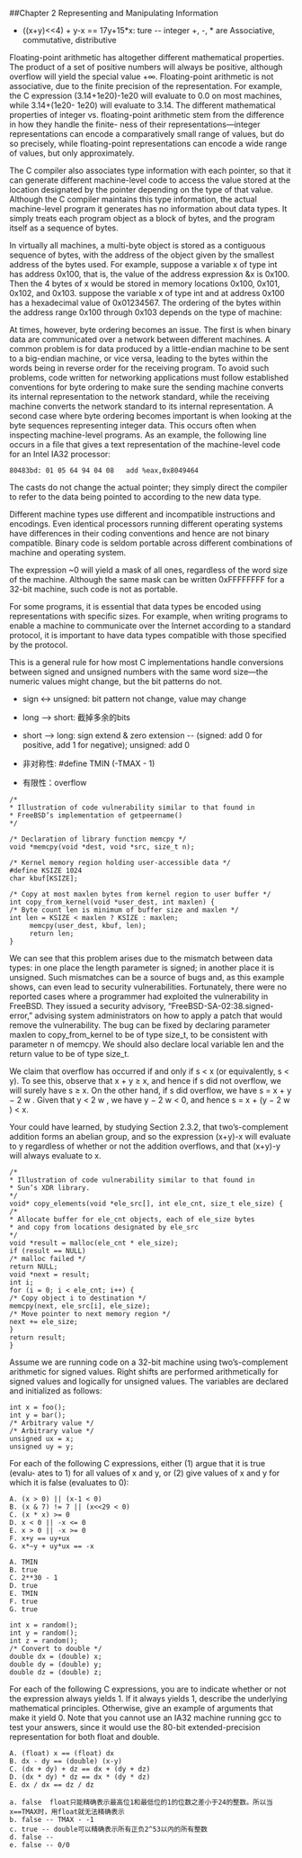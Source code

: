 ##Chapter 2 Representing and Manipulating Information

 - ((x+y)<<4) + y-x == 17y+15*x: ture --  integer +, -, * are Associative, commutative, distributive

Floating-point arithmetic has altogether different mathematical properties. The product of a set of positive numbers will always be positive, although overflow will yield the special value +∞. Floating-point arithmetic is not associative, due to the finite precision of the representation. For example, the C expression (3.14+1e20)-1e20 will evaluate to 0.0 on most machines, while 3.14+(1e20- 1e20) will evaluate to 3.14. The different mathematical properties of integer vs. floating-point arithmetic stem from the difference in how they handle the finite- ness of their representations—integer representations can encode a comparatively small range of values, but do so precisely, while floating-point representations can encode a wide range of values, but only approximately.

The C compiler also associates type information with each pointer, so that it can generate different machine-level code to access the value stored at the location designated by the pointer depending on the type of that value. Although the C compiler maintains this type information, the actual machine-level program it generates has no information about data types. It simply treats each program object as a block of bytes, and the program itself as a sequence of bytes.

In virtually all machines, a multi-byte object is stored as a contiguous sequence of bytes, with the address of the object given by the smallest address of the bytes used. For example, suppose a variable x of type int has address 0x100, that is, the value of the address expression &x is 0x100. Then the 4 bytes of x would be stored in memory locations 0x100, 0x101, 0x102, and 0x103.
suppose the variable x of type int and at address 0x100 has a hexadecimal value of 0x01234567. The ordering of the bytes within the address range 0x100 through 0x103 depends on the type of machine:

At times, however, byte ordering becomes an issue. The first is when binary data are communicated over a network between different machines. A common problem is for data produced by a little-endian machine to be sent to a big-endian machine, or vice versa, leading to the bytes within the words being in reverse order for the receiving program. To avoid such problems, code written for networking applications must follow established conventions for byte ordering to make sure the sending machine converts its internal representation to the network standard, while the receiving machine converts the network standard to its internal representation.
A second case where byte ordering becomes important is when looking at the byte sequences representing integer data. This occurs often when inspecting machine-level programs. As an example, the following line occurs in a file that gives a text representation of the machine-level code for an Intel IA32 processor:
```
80483bd: 01 05 64 94 04 08   add %eax,0x8049464
```
The casts do not change the actual pointer; they simply direct the compiler to refer to the data being pointed to according to the new data type.

Different machine types use different and incompatible instructions and encodings. Even identical processors running different operating systems have differences in their coding conventions and hence are not binary compatible. Binary code is seldom portable across different combinations of machine and operating system.

The expression ~0 will yield a mask of all ones, regardless of the word size of the machine. Although the same mask can be written 0xFFFFFFFF for a 32-bit machine, such code is not as portable.

For some programs, it is essential that data types be encoded using representations with specific sizes. For example, when writing programs to enable a machine to communicate over the Internet according to a standard protocol, it is important to have data types compatible with those specified by the protocol.

This is a general rule for how most C implementations handle conversions between signed and unsigned numbers with the same word size—the numeric values might change, but the bit patterns do not.


- sign <-> unsigned: bit pattern not change, value may change
- long --> short: 截掉多余的bits
- short --> long: sign extend & zero extension -- (signed: add 0 for positive, add 1 for negative); unsigned: add 0


- 非对称性: #define TMIN (-TMAX - 1)

- 有限性：overflow
```
/*
* Illustration of code vulnerability similar to that found in
* FreeBSD’s implementation of getpeername()
*/

/* Declaration of library function memcpy */
void *memcpy(void *dest, void *src, size_t n);

/* Kernel memory region holding user-accessible data */
#define KSIZE 1024
char kbuf[KSIZE];

/* Copy at most maxlen bytes from kernel region to user buffer */
int copy_from_kernel(void *user_dest, int maxlen) {
/* Byte count len is minimum of buffer size and maxlen */
int len = KSIZE < maxlen ? KSIZE : maxlen;
     memcpy(user_dest, kbuf, len);
     return len;
}
```
We can see that this problem arises due to the mismatch between data types: in one place the length parameter is signed; in another place it is unsigned. Such mismatches can be a source of bugs and, as this example shows, can even lead to security vulnerabilities. Fortunately, there were no reported cases where a programmer had exploited the vulnerability in FreeBSD. They issued a security advisory, “FreeBSD-SA-02:38.signed-error,” advising system administrators on how to apply a patch that would remove the vulnerability. The bug can be fixed by declaring parameter maxlen to copy_from_kernel to be of type size_t, to be consistent with parameter n of memcpy. We should also declare local variable len and the return value to be of type size_t.

We claim that overflow has occurred if and only if s < x (or equivalently, s < y). To see this, observe that x + y ≥ x, and hence if s did not overflow, we will surely have s ≥ x. On the other hand, if s did overflow, we have s = x + y − 2 w . Given that y < 2 w , we have y − 2 w < 0, and hence s = x + (y − 2 w ) < x.

Your could have learned, by studying Section 2.3.2, that two’s-complement addition forms an abelian group, and so the expression (x+y)-x will evaluate to y regardless of whether or not the addition overflows, and that (x+y)-y will always evaluate to x.
```
/*
* Illustration of code vulnerability similar to that found in
* Sun’s XDR library.
*/
void* copy_elements(void *ele_src[], int ele_cnt, size_t ele_size) {
/*
* Allocate buffer for ele_cnt objects, each of ele_size bytes
* and copy from locations designated by ele_src
*/
void *result = malloc(ele_cnt * ele_size);
if (result == NULL)
/* malloc failed */
return NULL;
void *next = result;
int i;
for (i = 0; i < ele_cnt; i++) {
/* Copy object i to destination */
memcpy(next, ele_src[i], ele_size);
/* Move pointer to next memory region */
next += ele_size;
}
return result;
}
```
Assume we are running code on a 32-bit machine using two’s-complement arithmetic for signed values. Right shifts are performed arithmetically for signed values and logically for unsigned values. The variables are declared and initialized as follows:
```
int x = foo();
int y = bar();
/* Arbitrary value */
/* Arbitrary value */
unsigned ux = x;
unsigned uy = y;
```
For each of the following C expressions, either (1) argue that it is true (evalu-
ates to 1) for all values of x and y, or (2) give values of x and y for which it is false
(evaluates to 0):
```
A. (x > 0) || (x-1 < 0)
B. (x & 7) != 7 || (x<<29 < 0)
C. (x * x) >= 0
D. x < 0 || -x <= 0
E. x > 0 || -x >= 0
F. x+y == uy+ux
G. x*~y + uy*ux == -x

A. TMIN
B. true
C. 2**30 - 1
D. true
E. TMIN
F. true
G. true

int x = random();
int y = random();
int z = random();
/* Convert to double */
double dx = (double) x;
double dy = (double) y;
double dz = (double) z;
```
For each of the following C expressions, you are to indicate whether or
not the expression always yields 1. If it always yields 1, describe the underlying
mathematical principles. Otherwise, give an example of arguments that make
it yield 0. Note that you cannot use an IA32 machine running gcc to test your
answers, since it would use the 80-bit extended-precision representation for both
float and double.
```
A. (float) x == (float) dx
B. dx - dy == (double) (x-y)
C. (dx + dy) + dz == dx + (dy + dz)
D. (dx * dy) * dz == dx * (dy * dz)
E. dx / dx == dz / dz

a. false  float只能精确表示最高位1和最低位的1的位数之差小于24的整数。所以当x==TMAX时，用float就无法精确表示
b. false -- TMAX - -1
c. true -- double可以精确表示所有正负2^53以内的所有整数
d. false --
e. false -- 0/0
```